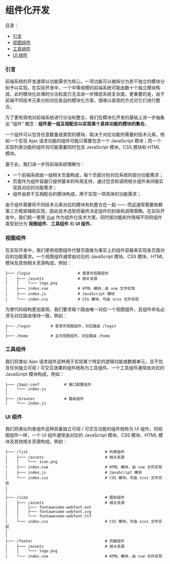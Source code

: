 # 组件化开发

目录：
*   [引言](#引言)
*   [视图组件](#视图组件)
*   [工具组件](#工具组件)
*   [UI 组件](#UI-组件)

### 引言
前端系统的开发通常以功能需求为核心，一项功能可以被拆分为若干独立的模块分别予以实现。在实际开发中，一个中等规模的前端系统可能由数十个独立模块构成，此时模块化处理的分治粒度已无法进一步降低系统复杂度。更重要的是，由于前端不同技术元素分别对应各自的模块化方案，很难以直观的方式对它们进行整合。

为了更有效地对前端系统进行分治和整合，我们在模块化开发的基础上进一步抽象出 “组件” 概念：**组件是一组互相配合以实现某个具体功能的模块的集合**。

一个组件可以包含任意数量或类型的模块，取决于对应功能所需要的技术元素。例如一个实现 Ajax 请求功能的组件可能只需要包含一个 JavaScript 模块；而一个实现列表功能的组件则可能需要同时包含 JavaScript 模块，CSS 模块和 HTML 模块。

基于此，我们进一步将前端系统理解为：
*   一个前端系统由一组相关页面构成，每个页面分别对应系统的部分功能需求；
*   页面作为组件容器只提供基本的布局支持，通过包含和调用相关组件来间接实现其对应的功能需求；
*   组件由若干互相配合的模块构成，用于实现一项具体的功能需求；

由于组件需要将不同技术元素对应的模块有机整合在一起 —— 而这通常需要依赖第三方框架辅助实现，因此技术选型将最终决定组件的封装和调用策略。在实际开发中，我们统一使用 [Vue](https://cn.vuejs.org/) 作为组件化技术方案，同时按功能和作用域不同将组件类型划分为 **视图组件**、**工具组件** 和 **UI 组件**。

### 视图组件
在实际开发中，我们使用视图组件代替页面做为事实上的组件容器来实现各页面对应的功能需求。一个视图组件通常由对应的 JavaScript 模块、CSS 模块、HTML 模块及其他相关资源构成，例如：
```
├─── /login                     # 登录页视图组件
│    ├─── /assets               # 相关资源
│    │    └─── logo.png
│    ├─── index.vue             # HTML 模块，由 vue 文件实现
│    ├─── index.js              # JavaScript 模块
│    └─── index.css             # CSS 模块，可由 scss 文件实现
```

为使代码结构更加直观，我们要求每个路由唯一对应一个视图组件，且组件命名必须与对应路由保持一致，例如：
```
├─── /login         # 登录页视图组件，对应路由 /login
│
├─── /home          # 主页视图组件，对应路由 /home
```

### 工具组件
我们将类似 Ajax 请求组件这种用于实现某个特定的逻辑功能或数据单元，且不包含任何独立可视 / 可交互效果的组件统称为工具组件。一个工具组件通常由对应的 JavaScript 模块构成，例如：
```
├─── /$api-conf           # 接口配置组件
│    └─── index.js
│
├─── /$router             # 路由组件
│    └─── index.js
```

### UI 组件
我们将类似列表组件这种具备独立可视 / 可交互功能的组件统称为 UI 组件。同视图组件一样，一个 UI 组件通常由对应的 JavaScript 模块、CSS 模块、HTML 模块及其他相关资源构成，例如：
```
├─── /list                                  # 列表组件
│    ├─── /assets                           # 相关资源
│    │    └─── icon.png
│    ├─── index.vue                         # HTML 模块，由 vue 文件实现
│    ├─── index.js                          # JavaScript 模块
│    └─── index.css                         # CSS 模块，可由 scss 文件实现
│
│
├─── /icon                                  # 图标组件
│    ├─── /assets                           # 相关资源
│    │    ├─── fontawesome-webfont.eot
│    │    ├─── fontawesome-webfont.svg
│    │    └─── fontawesome-webfont.ttf
│    └─── index.css                         # CSS 模块，可由 scss 文件实现
│
│
├─── /footer                                # 页脚组件
│    ├─── /assets                           # 相关资源
│    │    └─── logo.png
│    └─── index.vue                         # HTML 模块，由 vue 文件实现
```
